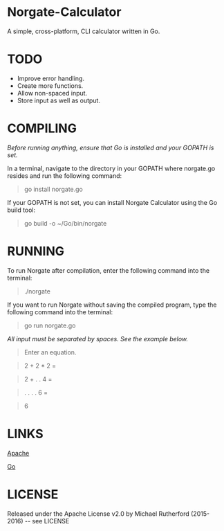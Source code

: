 # Norgate-Calculator
A simple, cross-platform, CLI calculator written in Go.

# TODO
* Improve error handling.
* Create more functions.
* Allow non-spaced input.
* Store input as well as output.

# COMPILING
_Before running anything, ensure that Go is installed and your GOPATH is set._

In a terminal, navigate to the directory in your GOPATH where norgate.go resides and run the following command:

> go install norgate.go

If your GOPATH is not set, you can install Norgate Calculator using the Go build tool:

> go build -o ~/Go/bin/norgate

# RUNNING
To run Norgate after compilation, enter the following command into the terminal:

> ./norgate

If you want to run Norgate without saving the compiled program, type the following command into the terminal:

> go run norgate.go

_All input must be separated by spaces. See the example below._

> Enter an equation.

> 2 + 2 * 2 =

> 2 + . . 4 =

> . . . . 6 =

> 6

# LINKS
[Apache](http://www.apache.org/licenses/LICENSE-2.0)

[Go](https://golang.org/)

# LICENSE
Released under the Apache License v2.0 by Michael Rutherford (2015-2016) -- see LICENSE
